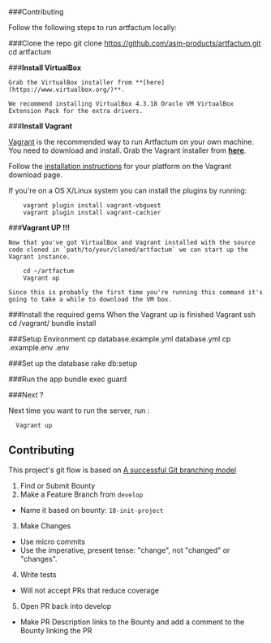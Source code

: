 ###Contributing

Follow the following steps to run artfactum locally:

###Clone the repo
      git clone https://github.com/asm-products/artfactum.git
      cd artfactum


###**Install VirtualBox**

    Grab the VirtualBox installer from **[here](https://www.virtualbox.org/)**.

    We recommend installing VirtualBox 4.3.18 Oracle VM VirtualBox Extension Pack for the extra drivers.

###**Install Vagrant**

[Vagrant](http://vagrantup.com) is the recommended way to run Artfactum on your own machine. You need to download and install.
Grab the Vagrant installer from **[here](http://www.vagrantup.com/downloads.html)**.

Follow the [installation instructions](https://docs.vagrantup.com/v2/installation/) for your platform on the Vagrant download page.

If you're on a OS X/Linux system you can install the plugins by running:

        vagrant plugin install vagrant-vbguest
        vagrant plugin install vagrant-cachier




###**Vagrant UP !!!**

    Now that you've got VirtualBox and Vagrant installed with the source code cloned in `path/to/your/cloned/artfactum` we can start up the Vagrant instance.

        cd ~/artfactum
        Vagrant up

    Since this is probably the first time you're running this command it's going to take a while to download the VM box.

###Install the required gems
When the Vagrant up is finished
      Vagrant ssh
      cd /vagrant/
      bundle install


###Setup Environment
      cp database.example.yml database.yml
      cp .example.env .env

###Set up the database
      rake db:setup

###Run the app
      bundle exec guard

###Next ?

Next time you want to run the server, run : 

      Vagrant up

## Contributing
This project's git flow is based on [A successful Git branching model](http://nvie.com/posts/a-successful-git-branching-model/)

1. Find or Submit Bounty
2. Make a Feature Branch from `develop`
  - Name it based on bounty: `18-init-project`
3. Make Changes
  - Use micro commits
  - Use the imperative, present tense: "change", not "changed" or "changes".
4. Write tests
  - Will not accept PRs that reduce coverage
5. Open PR back into develop
  - Make PR Description links to the Bounty and add a comment to the Bounty linking the PR

